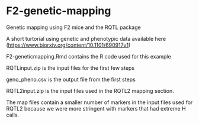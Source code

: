 # F2-genetic-mapping
Genetic mapping using F2 mice and the RQTL package

A short turtorial using genetic and phenotypic data available here (https://www.biorxiv.org/content/10.1101/690917v1)

F2-geneticmapping.Rmd contains the R code used for this example

RQTLinput.zip is the input files for the first few steps

geno_pheno.csv is the output file from the first steps

RQTL2input.zip	 is the input files used in the RQTL2 mapping section.

The map files contain a smaller number of markers in the input files used for RQTL2 because we were more stringent with markers that had extreme H calls.
